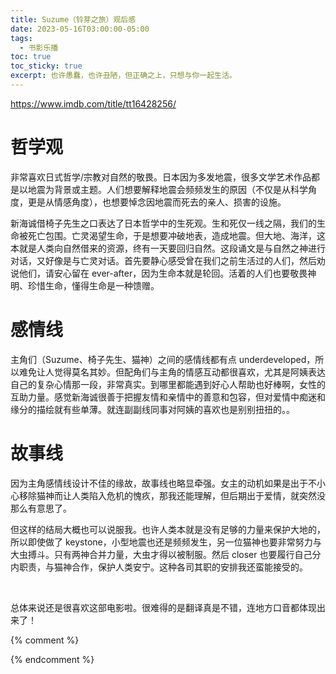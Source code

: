```yaml
---
title: Suzume（铃芽之旅）观后感
date: 2023-05-16T03:00:00-05:00
tags:
  - 书影乐播
toc: true
toc_sticky: true
excerpt: 也许愚蠢，也许丑陋，但正确之上，只想与你一起生活。
---
```


https://www.imdb.com/title/tt16428256/

# 哲学观
非常喜欢日式哲学/宗教对自然的敬畏。日本因为多发地震，很多文学艺术作品都是以地震为背景或主题。人们想要解释地震会频频发生的原因（不仅是从科学角度，更是从情感角度），也想要悼念因地震而死去的亲人、损害的设施。

新海诚借椅子先生之口表达了日本哲学中的生死观。生和死仅一线之隔，我们的生命被死亡包围。亡灵渴望生命，于是想要冲破地表，造成地震。但大地、海洋，这本就是人类向自然借来的资源，终有一天要回归自然。这段诵文是与自然之神进行对话，又好像是与亡灵对话。首先要静心感受曾在我们之前生活过的人们，然后劝说他们，请安心留在 ever-after，因为生命本就是轮回。活着的人们也要敬畏神明、珍惜生命，懂得生命是一种馈赠。

# 感情线
主角们（Suzume、椅子先生、猫神）之间的感情线都有点 underdeveloped，所以难免让人觉得莫名其妙。但配角们与主角的情感互动都很喜欢，尤其是阿姨表达自己的复杂心情那一段，非常真实。到哪里都能遇到好心人帮助也好棒啊，女性的互助力量。感觉新海诚很善于把握友情和亲情中的善意和包容，但对爱情中痴迷和缘分的描绘就有些单薄。就连副副线同事对阿姨的喜欢也是别别扭扭的。。

# 故事线
因为主角感情线设计不佳的缘故，故事线也略显牵强。女主的动机如果是出于不小心移除猫神而让人类陷入危机的愧疚，那我还能理解，但后期出于爱情，就突然没那么有意思了。

但这样的结局大概也可以说服我。也许人类本就是没有足够的力量来保护大地的，所以即使做了 keystone，小型地震也还是频频发生，另一位猫神也要非常努力与大虫搏斗。只有两神合并力量，大虫才得以被制服。然后 closer 也要履行自己分内职责，与猫神合作，保护人类安宁。这种各司其职的安排我还蛮能接受的。

<br/>

总体来说还是很喜欢这部电影啦。很难得的是翻译真是不错，连地方口音都体现出来了！


{% comment %}


{% endcomment %}
